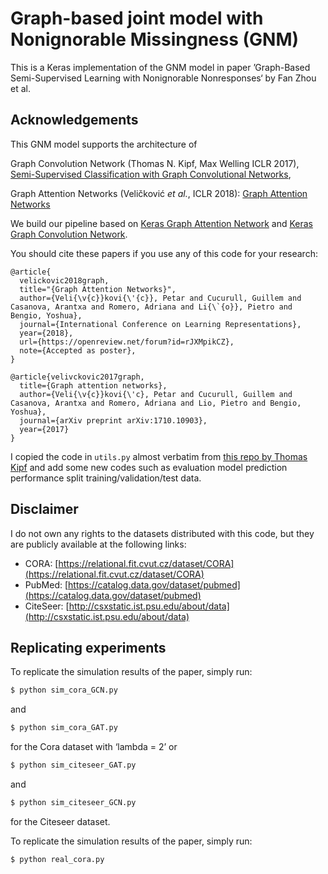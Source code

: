 # Graph-based joint model with Nonignorable Missingness (GNM)
This is a Keras implementation of the GNM model in paper ’Graph-Based Semi-Supervised Learning with Nonignorable Nonresponses‘ by Fan Zhou et al.

## Acknowledgements
This GNM model supports the architecture of 

Graph Convolution Network (Thomas N. Kipf, Max Welling ICLR 2017), [Semi-Supervised Classification with Graph Convolutional Networks](http://arxiv.org/abs/1609.02907),

Graph Attention Networks (Veličković *et al.*, ICLR 2018): [Graph Attention Networks](https://arxiv.org/abs/1710.10903)

We build our pipeline based on [Keras Graph Attention Network](https://github.com/danielegrattarola/keras-gat) and [Keras Graph Convolution Network](https://github.com/tkipf/keras-gcn).

You should cite these papers if you use any of this code for your research:
```
@article{
  velickovic2018graph,
  title="{Graph Attention Networks}",
  author={Veli{\v{c}}kovi{\'{c}}, Petar and Cucurull, Guillem and Casanova, Arantxa and Romero, Adriana and Li{\`{o}}, Pietro and Bengio, Yoshua},
  journal={International Conference on Learning Representations},
  year={2018},
  url={https://openreview.net/forum?id=rJXMpikCZ},
  note={Accepted as poster},
}

@article{velivckovic2017graph,
  title={Graph attention networks},
  author={Veli{\v{c}}kovi{\'c}, Petar and Cucurull, Guillem and Casanova, Arantxa and Romero, Adriana and Lio, Pietro and Bengio, Yoshua},
  journal={arXiv preprint arXiv:1710.10903},
  year={2017}
}
```

I copied the code in `utils.py` almost verbatim from [this repo by Thomas Kipf](https://github.com/tkipf/gcn) and add some new codes such as evaluation model prediction performance split training/validation/test data. 


## Disclaimer
I do not own any rights to the datasets distributed with this code, but they are publicly available at the following links:

- CORA: [https://relational.fit.cvut.cz/dataset/CORA](https://relational.fit.cvut.cz/dataset/CORA)
- PubMed: [https://catalog.data.gov/dataset/pubmed](https://catalog.data.gov/dataset/pubmed)
- CiteSeer: [http://csxstatic.ist.psu.edu/about/data](http://csxstatic.ist.psu.edu/about/data)


## Replicating experiments
To replicate the simulation results of the paper, simply run:
```sh
$ python sim_cora_GCN.py
```
and 
```sh
$ python sim_cora_GAT.py
```
for the Cora dataset with ‘lambda = 2’ or

```sh
$ python sim_citeseer_GAT.py
```
and 
```sh
$ python sim_citeseer_GCN.py
```
for the Citeseer dataset.

To replicate the simulation results of the paper, simply run:
```sh
$ python real_cora.py
```

